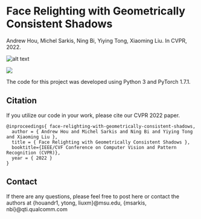 # Face Relighting with Geometrically Consistent Shadows
Andrew Hou, Michel Sarkis, Ning Bi, Yiying Tong, Xiaoming Liu. In CVPR, 2022. 

![alt text](https://github.com/andrewhou1/GeomConsistentFR/blob/main/Overview_Figure_CVPR2022.png)

![](https://github.com/andrewhou1/GeomConsistentFR/blob/main/CVPR2022_relighting_video_final.gif)

The code for this project was developed using Python 3 and PyTorch 1.7.1. 

## Citation 
If you utilize our code in your work, please cite our CVPR 2022 paper. 
```
@inproceedings{ face-relighting-with-geometrically-consistent-shadows,
  author = { Andrew Hou and Michel Sarkis and Ning Bi and Yiying Tong and Xiaoming Liu },
  title = { Face Relighting with Geometrically Consistent Shadows },
  booktitle={IEEE/CVF Conference on Computer Vision and Pattern Recognition (CVPR)},
  year = { 2022 }
}
```

## Contact 
If there are any questions, please feel free to post here or contact the authors at {houandr1, ytong, liuxm}@msu.edu, {msarkis, nbi}@qti.qualcomm.com
